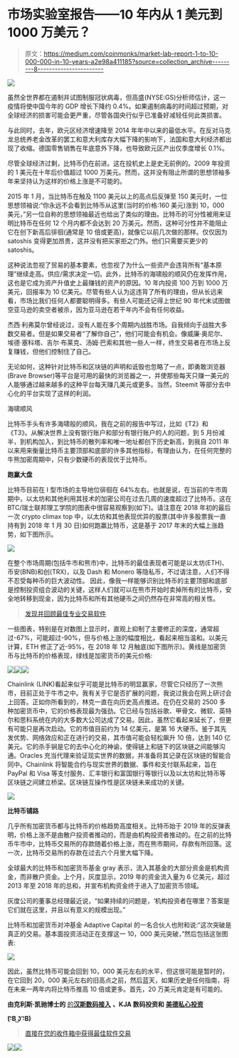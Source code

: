 # 市场实验室报告——10 年内从 1 美元到 1000 万美元？

> 原文：<https://medium.com/coinmonks/market-lab-report-1-to-10-000-000-in-10-years-a2e98a411185?source=collection_archive---------8----------------------->

![](img/7be0e0cbfe771c5b156ba08244a0e58a.png)

虽然全世界都在遏制并试图制服冠状病毒，但高盛(NYSE:GS)分析师估计，这一疫情将使中国今年的 GDP 增长下降约 0.4%。如果遏制病毒的时间超过预期，对全球经济的损害可能会更严重，尽管各国央行似乎已准备好减轻任何此类损害。

与此同时，去年，欧元区经济增速降至 2014 年年中以来的最低水平。在反对马克龙总统养老金改革的罢工和意大利库存大幅下降的影响下，法国和意大利经济都出现了收缩。德国零售销售在年底意外下降，也导致欧元区产出仅季度增长 0.1%。

尽管全球经济过剩，比特币仍在前进。这在投机史上是史无前例的。2009 年投资的 1 美元在十年后价值超过 1000 万美元。然而，这并没有阻止所谓的思想领袖多年来坚持认为这样的价格上涨是不可能的。

2015 年 1 月，当比特币在触及 1100 美元以上的高点后反弹至 150 美元时，一位思想领袖说:“你永远不会看到比特币从这里(当时的价格:160 美元)涨到 10，000 美元，”另一位自称的思想领袖最近也给出了类似的理由。比特币的可分性被用来证明比特币在任何 12 个月内都不会达到 20 万美元。然而，这种可分性并不能阻止它在创下新高后徘徊(通常是 10 倍或更高)，就像它以前几次做的那样。仅仅因为 satoshis 变得更加昂贵，这并没有把买家拒之门外。他们只需要买更少的 satoshis。

这种说法忽视了贸易的基本要素，也忽视了为什么一些资产会违背所有“基本原理”继续走高。供应/需求决定一切。此外，比特币的海啸般的顺风仍在发挥作用，这也是它成为资产升值史上最赚钱的资产的原因。10 年内投资 100 万到 1000 万美元，回报率为 10 亿美元。尽管有些人认为这违背了所有的理由，但从长远来看，市场比我们任何人都要聪明得多。有些人可能还记得上世纪 90 年代末试图做空亚马逊的卖空者被杀，因为亚马逊在若干年内不会有任何收益。

杰西·利弗莫尔曾经说过，没有人能在多个周期内战胜市场。自我倾向于战胜大多数交易者。但是如果交易者“了解你自己”，他们可能会有机会。像威廉·奥尼尔、埃德·塞科塔、吉尔·布莱克、汤姆·巴索和其他一些人一样，终生交易者在市场上反复赚钱，但他们控制住了自己。

无论如何，这种针对比特币和区块链的声明和诋毁也忽略了一点，即勇敢浏览器(Brave Browser)等平台是可用的最快的浏览器之一，并使那些每天只赚一美元的人能够通过越来越多的这种平台每天赚几美元或更多。当然，Steemit 等部分去中心化的平台实现了这样的利润。

海啸顺风

比特币手头有许多海啸般的顺风，我在之前的报告中写过，比如《T2》和《T3》。从解决世界上没有银行账户和部分有银行账户的人的问题，到 5 月份减半，到机构加入，到比特币的散列率和唯一地址都创下历史新高，到我自 2011 年以来用来衡量比特币主要顶部和底部的许多其他指标，有理由认为，在任何完整的牛熊加密周期中，只有少数硬币的表现优于比特币。

**跑赢大盘**

比特币目前在 I 型市场的主导地位徘徊在 64%左右。也就是说，在当前的牛市周期中，以太坊和其他利用其技术的加密公司在过去几周的速度超过了比特币。这在 BTC/瑞士联邦理工学院的图表中很容易观察到(如下)。请注意在 2018 年初的最后一次 crypto climax top 中，以太坊和其他表现优异的股票(其中许多股票我一直持有到 2018 年 1 月 30 日)如何跑赢比特币，这是基于 2017 年末的大幅上涨趋势，如下图所示。

![](img/31573030d1a65a61fbd5e375cc6c1f55.png)

在整个市场周期(包括牛市和熊市)中，比特币的最佳表现者可能是以太坊(ETH)、币安(BNB)和创(TRX)，以及 Dash 和 Monero 等隐私币，不过请注意，人们不得不忍受每种币的巨大波动性。 因此，像我一样能够识别比特币的主要顶部和底部是控制投资组合波动的关键，这样人们就可以在熊市开始时卖掉所有的比特币，安全地转移到现金，因为比特币和所有其他硬币之间仍然存在非常高的相关性。

> [发现并回顾最佳专业交易软件](https://coincodecap.com/category/trading-automation)

一些图表，特别是在对数图上显示时，直观上抑制了主要修正的深度，通常超过-67%，可能超过-90%，但与价格上涨的幅度相比，看起来相当温和。以美元计算，ETH 修正了近-95%，在 2018 年 12 月触底(如下图所示)。黄线是加密货币与比特币的价格表现，绿线是加密货币的美元价格:

![](img/31573030d1a65a61fbd5e375cc6c1f55.png)![](img/31573030d1a65a61fbd5e375cc6c1f55.png)![](img/31573030d1a65a61fbd5e375cc6c1f55.png)

Chainlink (LINK)看起来似乎可能是比特币的明显赢家，尽管它只经历了一次熊市，目前正处于牛市之中。我有关于它是否扩展的问题，我说过我会在网上研讨会上回答。正如你所看到的，林克一直在向历史高点推进。在仍在交易的 2500 多种加密货币中，它的价格表现最为强劲。它已经与包括谷歌、甲骨文、微软、英特尔和思科系统在内的大多数大公司达成了交易。因此，虽然它看起来延长了，但更有可能只是再次启动。它的市值目前约为 14 亿美元，是第 16 大硬币。鉴于其先发优势、网络效应和正在进行的交易，其市值可能会轻松飙升 10 倍，达到 140 亿美元。它的杀手锏是它的去中心化的神谕，使得链上和链下的区块链之间能够沟通。Oracles 充当代理来验证现实世界的数据，并准备将其记录在区块链的智能合同中。Chainlink 将智能合约与现实世界的数据、事件和支付联系起来，旨在 PayPal 和 Visa 等支付服务、汇丰银行和富国银行等银行以及以太坊和比特币等区块链之间建立桥梁。区块链互操作性是区块链未来成功的关键。

![](img/31573030d1a65a61fbd5e375cc6c1f55.png)

**比特币铺路**

几乎所有加密货币都与比特币的价格趋势高度相关。比特币始于 2019 年的反弹表明，价格上涨不是由散户投资者推动的，而是由机构投资者推动的。在之前的比特币牛市中，比特币交易所的存款随着价格上涨，而在熊市期间，存款有所回落。这一次，比特币交易所的存款在过去六个月里大幅下降。

全球最大的比特币和加密货币基金 gray 表示，流入其基金的大部分资金是机构资金，而非散户资金。上个月，灰度显示，2019 年的资金流入量为 6 亿美元，超过 2013 年至 2018 年的总和，并宣布机构资金终于进入了加密货币领域。

灰度公司的董事总经理最近说，“如果持续的问题是，‘机构投资者在哪里？答案是它们就在这里，并且以有意义的规模出现。”

比特币和加密货币对冲基金 Adaptive Capital 的一名合伙人也附和说:“这次突破是真正的交易。基本面投资活动正在支撑这一 10，000 美元突破，”然后包括这张图表:

![](img/0b5aebefbd577b1ecc644ead8b31e175.png)

因此，虽然比特币可能会回到 10，000 美元左右的水平，但这很可能是暂时的，在它回到 20，000 美元左右的旧高点之前，然后蓝天，如果历史是任何指南，将在未来一两年内将比特币推高 10 倍或更多。首先，20 万美元肯定是有可能的。

**由克利斯·凯驰博士的** [的**汉斯数码接入**](https://hansedigitalaccess.com) **、KJA 数码投资和** [**美德私心投资**](http://www.selfishinvesting.com/)

**(͡:B ͜ʖ ͡:B)**

> [直接在您的收件箱中获得最佳软件交易](https://coincodecap.com/?utm_source=coinmonks)

[![](img/7c0b3dfdcbfea594cc0ae7d4f9bf6fcb.png)](https://coincodecap.com/?utm_source=coinmonks)[![](img/e9dbce386c4f90837b5db529a4c87766.png)](https://coincodecap.com)
